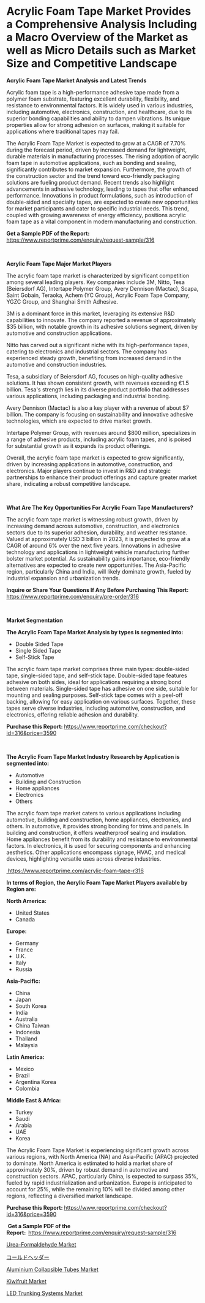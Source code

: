 <p><h1>Acrylic Foam Tape Market Provides a Comprehensive Analysis Including a Macro Overview of the Market as well as Micro Details such as Market Size and Competitive Landscape</h1></p><p><strong>Acrylic Foam Tape Market Analysis and Latest Trends</strong></p>
<p><p>Acrylic foam tape is a high-performance adhesive tape made from a polymer foam substrate, featuring excellent durability, flexibility, and resistance to environmental factors. It is widely used in various industries, including automotive, electronics, construction, and healthcare, due to its superior bonding capabilities and ability to dampen vibrations. Its unique properties allow for strong adhesion on surfaces, making it suitable for applications where traditional tapes may fail.</p><p>The Acrylic Foam Tape Market is expected to grow at a CAGR of 7.70% during the forecast period, driven by increased demand for lightweight, durable materials in manufacturing processes. The rising adoption of acrylic foam tape in automotive applications, such as bonding and sealing, significantly contributes to market expansion. Furthermore, the growth of the construction sector and the trend toward eco-friendly packaging solutions are fueling product demand. Recent trends also highlight advancements in adhesive technology, leading to tapes that offer enhanced performance. Innovations in product formulations, such as introduction of double-sided and specialty tapes, are expected to create new opportunities for market participants and cater to specific industrial needs. This trend, coupled with growing awareness of energy efficiency, positions acrylic foam tape as a vital component in modern manufacturing and construction.</p></p>
<p><strong>Get a Sample PDF of the Report:&nbsp;</strong> <a href="https://www.reportprime.com/enquiry/request-sample/316">https://www.reportprime.com/enquiry/request-sample/316</a></p>
<p>&nbsp;</p>
<p><strong>Acrylic Foam Tape Major Market Players</strong></p>
<p><p>The acrylic foam tape market is characterized by significant competition among several leading players. Key companies include 3M, Nitto, Tesa (Beiersdorf AG), Intertape Polymer Group, Avery Dennison (Mactac), Scapa, Saint Gobain, Teraoka, Achem (YC Group), Acrylic Foam Tape Company, YGZC Group, and Shanghai Smith Adhesive. </p><p>3M is a dominant force in this market, leveraging its extensive R&D capabilities to innovate. The company reported a revenue of approximately $35 billion, with notable growth in its adhesive solutions segment, driven by automotive and construction applications.</p><p>Nitto has carved out a significant niche with its high-performance tapes, catering to electronics and industrial sectors. The company has experienced steady growth, benefiting from increased demand in the automotive and construction industries.</p><p>Tesa, a subsidiary of Beiersdorf AG, focuses on high-quality adhesive solutions. It has shown consistent growth, with revenues exceeding €1.5 billion. Tesa's strength lies in its diverse product portfolio that addresses various applications, including packaging and industrial bonding.</p><p>Avery Dennison (Mactac) is also a key player with a revenue of about $7 billion. The company is focusing on sustainability and innovative adhesive technologies, which are expected to drive market growth.</p><p>Intertape Polymer Group, with revenues around $800 million, specializes in a range of adhesive products, including acrylic foam tapes, and is poised for substantial growth as it expands its product offerings.</p><p>Overall, the acrylic foam tape market is expected to grow significantly, driven by increasing applications in automotive, construction, and electronics. Major players continue to invest in R&D and strategic partnerships to enhance their product offerings and capture greater market share, indicating a robust competitive landscape.</p></p>
<p>&nbsp;</p>
<p><strong>What Are The Key Opportunities For Acrylic Foam Tape Manufacturers?</strong></p>
<p><p>The acrylic foam tape market is witnessing robust growth, driven by increasing demand across automotive, construction, and electronics sectors due to its superior adhesion, durability, and weather resistance. Valued at approximately USD 3 billion in 2023, it is projected to grow at a CAGR of around 6% over the next five years. Innovations in adhesive technology and applications in lightweight vehicle manufacturing further bolster market potential. As sustainability gains importance, eco-friendly alternatives are expected to create new opportunities. The Asia-Pacific region, particularly China and India, will likely dominate growth, fueled by industrial expansion and urbanization trends.</p></p>
<p><strong>Inquire or Share Your Questions If Any Before Purchasing This Report:</strong> <a href="https://www.reportprime.com/enquiry/pre-order/316">https://www.reportprime.com/enquiry/pre-order/316</a></p>
<p>&nbsp;</p>
<p><strong>Market Segmentation</strong></p>
<p><strong>The Acrylic Foam Tape Market Analysis by types is segmented into:</strong></p>
<p><ul><li>Double Sided Tape</li><li>Single Sided Tape</li><li>Self-Stick Tape</li></ul></p>
<p><p>The acrylic foam tape market comprises three main types: double-sided tape, single-sided tape, and self-stick tape. Double-sided tape features adhesive on both sides, ideal for applications requiring a strong bond between materials. Single-sided tape has adhesive on one side, suitable for mounting and sealing purposes. Self-stick tape comes with a peel-off backing, allowing for easy application on various surfaces. Together, these tapes serve diverse industries, including automotive, construction, and electronics, offering reliable adhesion and durability.</p></p>
<p><strong>Purchase this Report:&nbsp;</strong><a href="https://www.reportprime.com/checkout?id=316&price=3590">https://www.reportprime.com/checkout?id=316&price=3590</a></p>
<p>&nbsp;</p>
<p><strong>The Acrylic Foam Tape Market Industry Research by Application is segmented into:</strong></p>
<p><ul><li>Automotive</li><li>Building and Construction</li><li>Home appliances</li><li>Electronics</li><li>Others</li></ul></p>
<p><p>The acrylic foam tape market caters to various applications including automotive, building and construction, home appliances, electronics, and others. In automotive, it provides strong bonding for trims and panels. In building and construction, it offers weatherproof sealing and insulation. Home appliances benefit from its durability and resistance to environmental factors. In electronics, it is used for securing components and enhancing aesthetics. Other applications encompass signage, HVAC, and medical devices, highlighting versatile uses across diverse industries.</p></p>
<p><a href="https://www.reportprime.com/acrylic-foam-tape-r316">&nbsp;https://www.reportprime.com/acrylic-foam-tape-r316</a></p>
<p><strong>In terms of Region, the Acrylic Foam Tape Market Players available by Region are:</strong></p>
<p>
    <p> <strong> North America: </strong>
        <ul>
            <li>United States</li>
            <li>Canada</li>
        </ul>
        </p> 
    <p> <strong> Europe: </strong>
        <ul>
            <li>Germany</li>
            <li>France</li>
            <li>U.K.</li>
            <li>Italy</li>
            <li>Russia</li>
        </ul>
        </p> 
    <p> <strong> Asia-Pacific: </strong>
        <ul>
            <li>China</li>
            <li>Japan</li>
            <li>South Korea</li>
            <li>India</li>
            <li>Australia</li>
            <li>China Taiwan</li>
            <li>Indonesia</li>
            <li>Thailand</li>
            <li>Malaysia</li>
        </ul>
        </p> 
    <p> <strong> Latin America: </strong>
        <ul>
            <li>Mexico</li>
            <li>Brazil</li>
            <li>Argentina Korea</li>
            <li>Colombia</li>
        </ul>
        </p> 
    <p> <strong> Middle East & Africa: </strong>
        <ul>
            <li>Turkey</li>
            <li>Saudi</li>
            <li>Arabia</li>
            <li>UAE</li>
            <li>Korea</li>
        </ul>
    </p>
    </p>
<p><p>The Acrylic Foam Tape Market is experiencing significant growth across various regions, with North America (NA) and Asia-Pacific (APAC) projected to dominate. North America is estimated to hold a market share of approximately 30%, driven by robust demand in automotive and construction sectors. APAC, particularly China, is expected to surpass 35%, fueled by rapid industrialization and urbanization. Europe is anticipated to account for 25%, while the remaining 10% will be divided among other regions, reflecting a diversified market landscape.</p></p>
<p><strong>Purchase this Report: </strong><a href="https://www.reportprime.com/checkout?id=316&price=3590">https://www.reportprime.com/checkout?id=316&price=3590</a></p>
<p>&nbsp;<strong>Get a Sample PDF of the Report:&nbsp;&nbsp;</strong><a href="https://www.reportprime.com/enquiry/request-sample/316">https://www.reportprime.com/enquiry/request-sample/316</a></p>
<p><strong></strong></p>
<p><p><a href="https://www.linkedin.com/pulse/urea-formaldehyde-market-size-share-analysis-growth-trends-mjxcf?trackingId=LmtqBomcTEaimmel0s%2Bb%2Bg%3D%3D">Urea-Formaldehyde Market</a></p><p><a href="https://medium.com/@kathleencrooks2003/%E6%9C%AA%E6%9D%A5%E3%81%AB%E5%82%99%E3%81%88%E3%81%9F-%E3%82%B0%E3%83%AD%E3%83%BC%E3%83%90%E3%83%AB%E3%82%B3%E3%83%BC%E3%83%AB%E3%83%89%E3%83%98%E3%83%83%E3%83%80%E3%83%BC%E5%B8%82%E5%A0%B4%E3%81%AB%E9%96%A2%E3%81%99%E3%82%8B%E6%88%A6%E7%95%A5%E7%9A%84%E3%82%A4%E3%83%B3%E3%82%B5%E3%82%A4%E3%83%88-2024%E5%B9%B4-2031%E5%B9%B4-57344dd1024a">コールドヘッダー</a></p><p><a href="https://issuu.com/reportprime-2/docs/aluminium-collapsible-tubes-market-_5f54475121597f">Aluminium Collapsible Tubes Market</a></p><p><a href="https://medium.com/@tiannaorton6767/kiwifruit-market-trends-and-strategic-market-insights-2024-2031-cdb13c86ad80">Kiwifruit Market</a></p><p><a href="https://www.linkedin.com/pulse/market-trends-global-led-trunking-systems-forecast-analysis-minif?trackingId=CYantZg1QgaL%2F%2F4JzYOANQ%3D%3D">LED Trunking Systems Market</a></p></p>